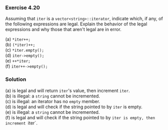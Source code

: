 ### Exercise 4.20

Assuming that `iter` is a `vector<string>::iterator`, indicate which, if any, of
the following expressions are legal. Explain the behavior of the legal
expressions and why those that aren't legal are in error.

(a) `*iter++;`  
(b) `(*iter)++;`  
(c) `*iter.empty();`  
(d) `iter->empty();`  
(e) `++*iter;`  
(f) `iter++->empty();`

### Solution

(a) is legal and will return `iter`'s value, then increment `iter`.  
(b) is illegal: a `string` cannot be incremented.  
(c) is illegal: an iterator has no `empty` member.  
(d) is legal and will check if the string pointed to by `iter` is empty.  
(e) is illegal: a `string` cannot be incremented.  
(f) is legal and will check if the string pointed to by `iter is empty, then
increment `iter`.
